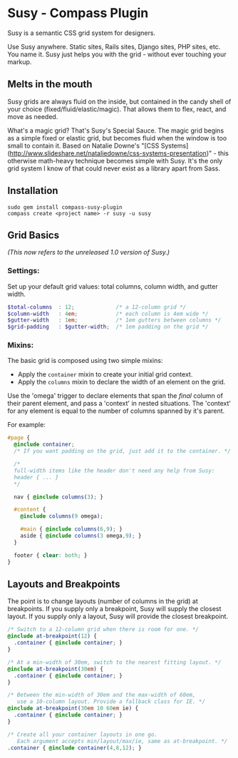 Susy - Compass Plugin
=====================

Susy is a semantic CSS grid system for designers.

Use Susy anywhere. Static sites, Rails sites, Django sites, PHP sites,
etc. You name it. Susy just helps you with the grid - without ever touching 
your markup. 

Melts in the mouth
------------------

Susy grids are always fluid on the inside, but contained in the candy shell of 
your choice (fixed/fluid/elastic/magic). That allows them to flex, react, and 
move as needed.

What's a magic grid? That's Susy's Special Sauce. The magic grid begins as a 
simple fixed or elastic grid, but becomes fluid when the window is too small 
to contain it. Based on Natalie Downe's "[CSS Systems]
(http://www.slideshare.net/nataliedowne/css-systems-presentation)" - this 
otherwise math-heavy technique becomes simple with Susy. It's the only grid 
system I know of that could never exist as a library apart from Sass.

Installation
------------

    sudo gem install compass-susy-plugin
    compass create <project name> -r susy -u susy

Grid Basics
-----------

_(This now refers to the unreleased 1.0 version of Susy.)_

### Settings:

Set up your default grid values: total columns, column width, and gutter width.

```scss
$total-columns  : 12;             /* a 12-column grid */
$column-width   : 4em;            /* each column is 4em wide */
$gutter-width   : 1em;            /* 1em gutters between columns */
$grid-padding   : $gutter-width;  /* 1em padding on the grid */
```

### Mixins:

The basic grid is composed using two simple mixins:
* Apply the `container` mixin to create your initial grid context. 
* Apply the `columns` mixin to declare the width of an element on the grid.

Use the 'omega' trigger to declare elements that span the _final_ column of 
their parent element, and pass a 'context' in nested situations. The 
'context' for any element is equal to the number of columns spanned by it's 
parent.

For example:

```scss
#page {
  @include container;
  /* If you want padding on the grid, just add it to the container. */

  /* 
  full-width items like the header don't need any help from Susy:
  header { ... }
  */

  nav { @include columns(3); }

  #content { 
    @include columns(9 omega);

    #main { @include columns(6,9); }
    aside { @include columns(3 omega,9); }
  }

  footer { clear: both; }
}
```

Layouts and Breakpoints
-----------------------

The point is to change layouts (number of columns in the grid) at breakpoints. If you supply only a breakpoint, Susy will supply the closest layout. If you supply only a layout, Susy will provide the closest breakpoint.

```scss
/* Switch to a 12-column grid when there is room for one. */
@include at-breakpoint(12) { 
  .container { @include container; } 
}

/* At a min-width of 30em, switch to the nearest fitting layout. */
@include at-breakpoint(30em) { 
  .container { @include container; } 
}

/* Between the min-width of 30em and the max-width of 60em, 
   use a 10-column layout. Provide a fallback class for IE. */
@include at-breakpoint(30em 10 60em ie) { 
  .container { @include container; } 
}

/* Create all your container layouts in one go. 
   Each argument accepts min/layout/max/ie, same as at-breakpoint. */
.container { @include container(4,8,12); }
```